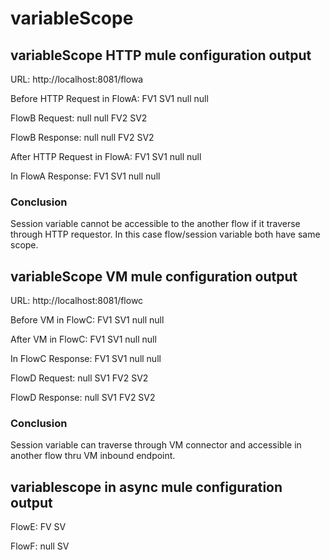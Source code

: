 # variableScope

## variableScope HTTP mule configuration output

URL: http://localhost:8081/flowa

Before HTTP Request in FlowA: 	FV1 SV1 null null

FlowB Request:					null null FV2 SV2

FlowB Response: 				null null FV2 SV2

After HTTP Request in FlowA:	FV1 SV1 null null

In FlowA Response: 				FV1 SV1 null null

### Conclusion 

Session variable cannot be accessible to the another flow if it traverse through HTTP requestor. In this case flow/session variable both have same scope.

## variableScope VM mule configuration output
URL: http://localhost:8081/flowc

Before VM in FlowC:  FV1 SV1 null null

After VM in FlowC: FV1 SV1 null null

In FlowC Response:     FV1 SV1 null null

FlowD Request:     null SV1 FV2 SV2

FlowD Response:     null SV1 FV2 SV2

### Conclusion 

Session variable can traverse through VM connector and accessible in another flow thru VM inbound endpoint. 

## variablescope in async mule configuration output
FlowE:     FV SV

FlowF:     null SV

